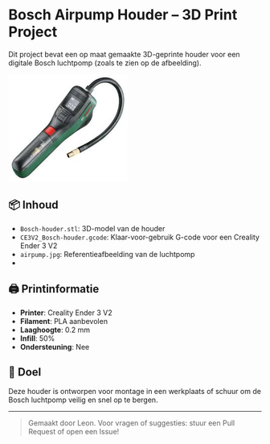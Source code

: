 # Bosch Airpump Houder – 3D Print Project

Dit project bevat een op maat gemaakte 3D-geprinte houder voor een digitale Bosch luchtpomp (zoals te zien op de afbeelding).

![Bosch Airpump](airpump.jpg)

## 📦 Inhoud

- `Bosch-houder.stl`: 3D-model van de houder
- `CE3V2_Bosch-houder.gcode`: Klaar-voor-gebruik G-code voor een Creality Ender 3 V2
- `airpump.jpg`: Referentieafbeelding van de luchtpomp
- 

## 🖨️ Printinformatie

- **Printer**: Creality Ender 3 V2
- **Filament**: PLA aanbevolen
- **Laaghoogte**: 0.2 mm
- **Infill**: 50%
- **Ondersteuning**: Nee

## 🧠 Doel

Deze houder is ontworpen voor montage in een werkplaats of schuur om de Bosch luchtpomp veilig en snel op te bergen.


---

> Gemaakt door Leon. Voor vragen of suggesties: stuur een Pull Request of open een Issue!
